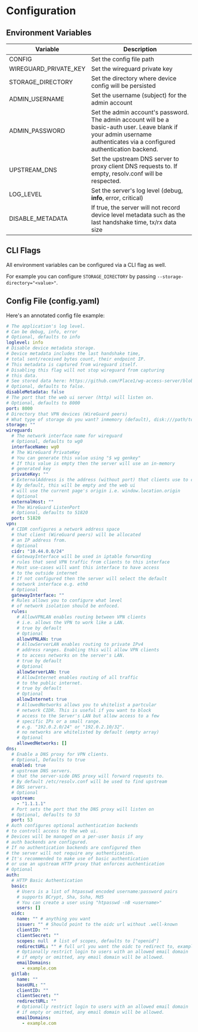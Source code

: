 # Configuration

## Environment Variables

| Variable              | Description |
|-----------------------|-------------|
| CONFIG                | Set the config file path |
| WIREGUARD_PRIVATE_KEY | Set the wireguard private key |
| STORAGE_DIRECTORY     | Set the directory where device config will be persisted |
| ADMIN_USERNAME        | Set the username (subject) for the admin account |
| ADMIN_PASSWORD        | Set the admin account's password. The admin account will be a basic-auth user. Leave blank if your admin username authenticates via a configured authentication backend. |
| UPSTREAM_DNS          | Set the upstream DNS server to proxy client DNS requests to. If empty, resolv.conf will be respected. |
| LOG_LEVEL             | Set the server's log level (debug, **info**, error, critical) |
| DISABLE_METADATA      | If true, the server will not record device level metadata such as the last handshake time, tx/rx data size |

## CLI Flags

All environment variables can be configured via a
CLI flag as well.

For example you can configure `STORAGE_DIRECTORY` by passing `--storage-directory="<value>"`.

## Config File (config.yaml)

Here's an annotated config file example:

```yaml
# The application's log level.
# Can be debug, info, error
# Optional, defaults to info
loglevel: info
# Disable device metadata storage.
# Device metadata includes the last handshake time,
# total sent/received bytes count, their endpoint IP.
# This metadata is captured from wireguard itself.
# Disabling this flag will not stop wireguard from capturing
# this data.
# See stored data here: https://github.com/Place1/wg-access-server/blob/master/internal/storage/contracts.go#L14
# Optional, defaults to false.
disableMetadata: false
# The port that the web ui server (http) will listen on.
# Optional, defaults to 8000
port: 8000
# Directory that VPN devices (WireGuard peers)
# What type of storage do you want? inmemory (default), disk:///path/to/thing, or postgresql, mysql, sqlite3
storage: ""
wireguard:
  # The network interface name for wireguard
  # Optional, defaults to wg0
  interfaceName: wg0
  # The WireGuard PrivateKey
  # You can generate this value using "$ wg genkey"
  # If this value is empty then the server will use an in-memory
  # generated key
  privateKey: ""
  # ExternalAddress is the address (without port) that clients use to connect to the wireguard interface
  # By default, this will be empty and the web ui
  # will use the current page's origin i.e. window.location.origin
  # Optional
  externalHost: ""
  # The WireGuard ListenPort
  # Optional, defaults to 51820
  port: 51820
vpn:
  # CIDR configures a network address space
  # that client (WireGuard peers) will be allocated
  # an IP address from.
  # Optional
  cidr: "10.44.0.0/24"
  # GatewayInterface will be used in iptable forwarding
  # rules that send VPN traffic from clients to this interface
  # Most use-cases will want this interface to have access
  # to the outside internet
  # If not configured then the server will select the default
  # network interface e.g. eth0
  # Optional
  gatewayInterface: ""
  # Rules allows you to configure what level
  # of network isolation should be enfoced.
  rules:
    # AllowVPNLAN enables routing between VPN clients
    # i.e. allows the VPN to work like a LAN.
    # true by default
    # Optional
    allowVPNLAN: true
    # AllowServerLAN enables routing to private IPv4
    # address ranges. Enabling this will allow VPN clients
    # to access networks on the server's LAN.
    # true by default
    # Optional
    allowServerLAN: true
    # AllowInternet enables routing of all traffic
    # to the public internet.
    # true by default
    # Optional
    allowInternet: true
    # AllowedNetworks allows you to whitelist a partcular
    # network CIDR. This is useful if you want to block
    # access to the Server's LAN but allow access to a few
    # specific IPs or a small range.
    # e.g. "192.0.2.0/24" or "192.0.2.10/32".
    # no networks are whitelisted by default (empty array)
    # Optional
    allowedNetworks: []
dns:
  # Enable a DNS proxy for VPN clients.
  # Optional, Defaults to true
  enabled: true
  # upstream DNS servers.
  # that the server-side DNS proxy will forward requests to.
  # By default /etc/resolv.conf will be used to find upstream
  # DNS servers.
  # Optional
  upstream:
    - "1.1.1.1"
  # Port sets the port that the DNS proxy will listen on
  # Optional, defaults to 53
  port: 53
# Auth configures optional authentication backends
# to controll access to the web ui.
# Devices will be managed on a per-user basis if any
# auth backends are configured.
# If no authentication backends are configured then
# the server will not require any authentication.
# It's recommended to make use of basic authentication
# or use an upstream HTTP proxy that enforces authentication
# Optional
auth:
  # HTTP Basic Authentication
  basic:
    # Users is a list of htpasswd encoded username:password pairs
    # supports BCrypt, Sha, Ssha, Md5
    # You can create a user using "htpasswd -nB <username>"
    users: []
  oidc:
    name: "" # anything you want
    issuer: "" # Should point to the oidc url without .well-known
    clientID: ""
    clientSecret: ""
    scopes: null  # list of scopes, defaults to ["openid"]
    redirectURL: "" # full url you want the oidc to redirect to, example: https://vpn-admin.example.com/finish-signin
    # Optionally restrict login to users with an allowed email domain
    # if empty or omitted, any email domain will be allowed.
    emailDomains:
      - example.com
  gitlab:
    name: ""
    baseURL: ""
    clientID: ""
    clientSecret: ""
    redirectURL: ""
    # Optionally restrict login to users with an allowed email domain
    # if empty or omitted, any email domain will be allowed.
    emailDomains:
      - example.com
```
